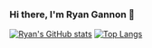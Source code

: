 ### Hi there, I'm Ryan Gannon 👋

[![Ryan's GitHub stats](https://github-readme-stats.vercel.app/api?username=ryanpaulgannon)](https://github.com/anuraghazra/github-readme-stats) [![Top Langs](https://github-readme-stats.vercel.app/api/top-langs/?username=ryanpaulgannon)](https://github.com/anuraghazra/github-readme-stats)

<!--
**RyanPaulGannon/RyanPaulGannon** is a ✨ _special_ ✨ repository because its `README.md` (this file) appears on your GitHub profile.

Here are some ideas to get you started:

- 🔭 I’m currently working on ...
- 🌱 I’m currently learning ...
- 👯 I’m looking to collaborate on ...
- 🤔 I’m looking for help with ...
- 💬 Ask me about ...
- 📫 How to reach me: ...
- 😄 Pronouns: ...
- ⚡ Fun fact: ...
-->
